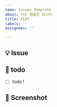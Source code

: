 ```yaml
---
name: Issues Template
about: 이슈 템플릿 입니다
title: FEAT
labels: ''
assignees: ''

---
```


## 💡 Issue
<!-- 이슈에 대한 내용을 설명해주세요. -->

## 📝  todo
- [ ] todo !
<!-- 해야 할 일들을 적어주세요. -->


## 📸 Screenshot
<!-- 관련된 Figma Screenshot을 추가해주세요. -->
